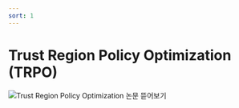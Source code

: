 ```yaml
---
sort: 1
---
```


# Trust Region Policy Optimization (TRPO)
![Trust Region Policy Optimization  논문 뜯어보기](https://user-images.githubusercontent.com/93563862/139812671-514e6ba6-00c7-4fb0-a27b-4e13c429d3d6.png)

